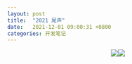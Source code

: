 ```yaml
---
layout: post
title:  "2021 尾声"
date:   2021-12-01 09:00:31 +0800
categories: 开发笔记
---
```


<center class="half">
    <img src="http://yuqiangcoder.com/assets/postImages/ios/202112/trophy.HEIC"/><img src="http://yuqiangcoder.com/assets/postImages/ios/202112/community.JPG"/>
</center>

[jekyll-docs]: https://jekyllrb.com/docs/home
[jekyll-gh]:   https://github.com/jekyll/jekyll
[jekyll-talk]: https://talk.jekyllrb.com/
